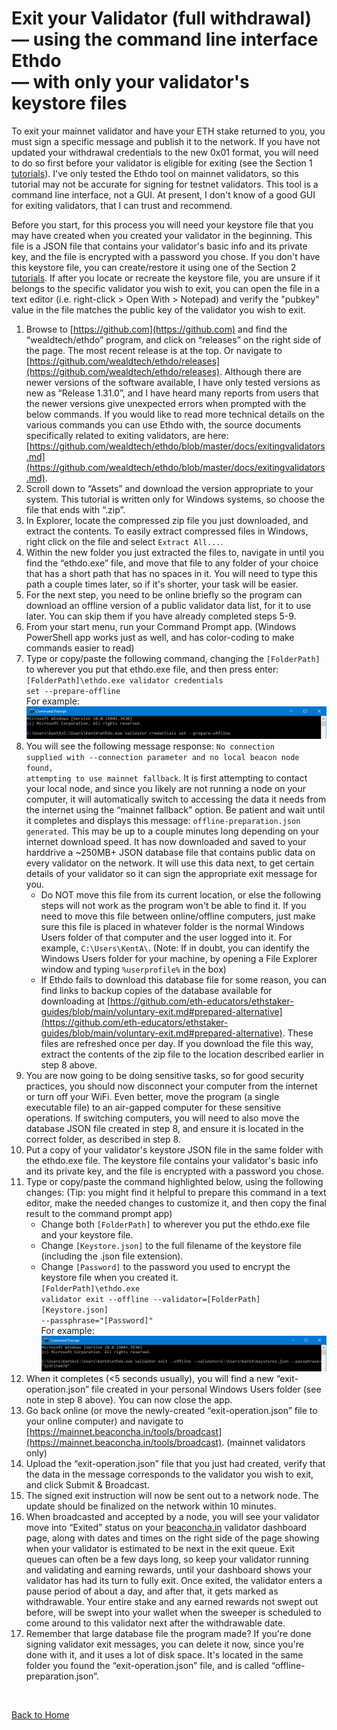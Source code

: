# Exit your Validator (full withdrawal)<br>— using the command line interface Ethdo<br>— with only your validator's keystore files

To exit your mainnet validator and have your ETH stake returned to you, you must sign a specific message and publish it to the network. If you have not updated your withdrawal credentials to the new 0x01 format, you will need to do so first before your validator is eligible for exiting (see the Section 1 [tutorials](/../main/README.md)). I've only tested the Ethdo tool on mainnet validators, so this tutorial may not be accurate for signing for testnet validators. This tool is a command line interface, not a GUI. At present, I don't know of a good GUI for exiting validators, that I can trust and recommend.

Before you start, for this process you will need your keystore file that you may have created when you created your validator in the beginning. This file is a JSON file that contains your validator's basic info and its private key, and the file is encrypted with a password you chose. If you don't have this keystore file, you can create/restore it using one of the Section 2 [tutorials](/../main/README.md). If after you locate or recreate the keystore file, you are unsure if it belongs to the specific validator you wish to exit, you can open the file in a text editor (i.e. right-click > Open With > Notepad) and verify the "pubkey" value in the file matches the public key of the validator you wish to exit.

1. Browse to [https://github.com](https://github.com) and find the “wealdtech/ethdo” program, and click on “releases” on the right side of the page. The most recent release is at the top. Or navigate to [https://github.com/wealdtech/ethdo/releases](https://github.com/wealdtech/ethdo/releases). Although there are newer versions of the software available, I have only tested versions as new as “Release 1.31.0”, and I have heard many reports from users that the newer versions give unexpected errors when prompted with the below commands. If you would like to read more technical details on the various commands you can use Ethdo with, the source documents specifically related to exiting validators, are here: [https://github.com/wealdtech/ethdo/blob/master/docs/exitingvalidators.md](https://github.com/wealdtech/ethdo/blob/master/docs/exitingvalidators.md).
2. Scroll down to “Assets” and download the version appropriate to your system. This tutorial is written only for Windows systems, so choose the file that ends with “.zip”.
3. In Explorer, locate the compressed zip file you just downloaded, and extract the contents. To easily extract compressed files in Windows, right click on the file and select <code>Extract All...</code>.
4. Within the new folder you just extracted the files to, navigate in until you find the “ethdo.exe” file, and move that file to any folder of your choice that has a short path that has no spaces in it. You will need to type this path a couple times later, so if it's shorter, your task will be easier.
5. For the next step, you need to be online briefly so the program can download an offline version of a public validator data list, for it to use later. You can skip them if you have already completed steps 5-9.
6. From your start menu, run your Command Prompt app. (Windows PowerShell app works just as well, and has color-coding to make commands easier to read)
7. Type or copy/paste the following command, changing the <code>[FolderPath]</code> to wherever you put that ethdo.exe file, and then press enter:<br><code>[FolderPath]\ethdo.exe validator credentials set --prepare-offline</code><br>For example:<br>![example image](images/CP003.jpg)
8. You will see the following message response: <code>No connection supplied with --connection parameter and no local beacon node found, attempting to use mainnet fallback</code>. It is first attempting to contact your local node, and since you likely are not running a node on your computer, it will automatically switch to accessing the data it needs from the internet using the “mainnet fallback” option. Be patient and wait until it completes and displays this message: <code>offline-preparation.json generated</code>. This may be up to a couple minutes long depending on your internet download speed. It has now downloaded and saved to your harddrive a ~250MB+ JSON database file that contains public data on every validator on the network. It will use this data next, to get certain details of your validator so it can sign the appropriate exit message for you.
    * Do NOT move this file from its current location, or else the following steps will not work as the program won't be able to find it. If you need to move this file between online/offline computers, just make sure this file is placed in whatever folder is the normal Windows Users folder of that computer and the user logged into it. For example, <code>C:\\Users\\KentA\\</code>. (Note: If in doubt, you can identify the Windows Users folder for your machine, by opening a File Explorer window and typing <code>%userprofile%</code> in the box)
    * If Ethdo fails to download this database file for some reason, you can find links to backup copies of the database available for downloading at [https://github.com/eth-educators/ethstaker-guides/blob/main/voluntary-exit.md#prepared-alternative](https://github.com/eth-educators/ethstaker-guides/blob/main/voluntary-exit.md#prepared-alternative). These files are refreshed once per day. If you download the file this way, extract the contents of the zip file to the location described earlier in step 8 above.
10. You are now going to be doing sensitive tasks, so for good security practices, you should now disconnect your computer from the internet or turn off your WiFi. Even better, move the program (a single executable file) to an air-gapped computer for these sensitive operations. If switching computers, you will need to also move the database JSON file created in step 8, and ensure it is located in the correct folder, as described in step 8.
11. Put a copy of your validator's keystore JSON file in the same folder with the ethdo.exe file. The keystore file contains your validator's basic info and its private key, and the file is encrypted with a password you chose.
12. Type or copy/paste the command highlighted below, using the following changes: (Tip: you might find it helpful to prepare this command in a text editor, make the needed changes to customize it, and then copy the final result to the command prompt app)
    * Change both <code>[FolderPath]</code> to wherever you put the ethdo.exe file and your keystore file.
    * Change <code>[Keystore.json]</code> to the full filename of the keystore file (including the .json file extension).
    * Change <code>[Password]</code> to the password you used to encrypt the keystore file when you created it.<br><code>[FolderPath]\ethdo.exe validator exit --offline --validator=[FolderPath]\[Keystore.json] --passphrase="[Password]"</code><br>For example:<br>![example image](images/CP004.jpg)
13. When it completes (<5 seconds usually), you will find a new “exit-operation.json” file created in your personal Windows Users folder (see note in step 8 above). You can now close the app.
14. Go back online (or move the newly-created “exit-operation.json” file to your online computer) and navigate to [https://mainnet.beaconcha.in/tools/broadcast](https://mainnet.beaconcha.in/tools/broadcast). (mainnet validators only)
15. Upload the “exit-operation.json” file that you just had created, verify that the data in the message corresponds to the validator you wish to exit, and click Submit & Broadcast.
16. The signed exit instruction will now be sent out to a network node. The update should be finalized on the network within 10 minutes.
17. When broadcasted and accepted by a node, you will see your validator move into “Exited” status on your [beaconcha.in](https://beaconcha.in/) validator dashboard page, along with dates and times on the right side of the page showing when your validator is estimated to be next in the exit queue. Exit queues can often be a few days long, so keep your validator running and validating and earning rewards, until your dashboard shows your validator has had its turn to fully exit. Once exited, the validator enters a pause period of about a day, and after that, it gets marked as withdrawable. Your entire stake and any earned rewards not swept out before, will be swept into your wallet when the sweeper is scheduled to come around to this validator next after the withdrawable date.
18. Remember that large database file the program made? If you're done signing validator exit messages, you can delete it now, since you're done with it, and it uses a lot of disk space. It's located in the same folder you found the “exit-operation.json” file, and is called “offline-preparation.json”.

<br>

[Back to Home](/../main/README.md)
